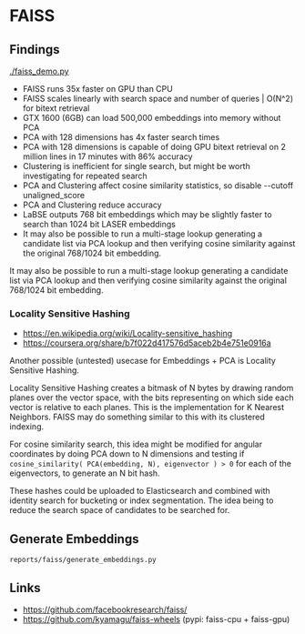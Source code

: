 # FAISS

## Findings
[./faiss_demo.py](faiss_demo.py)

- FAISS runs 35x faster on GPU than CPU
- FAISS scales linearly with search space and number of queries | O(N^2) for bitext retrieval
- GTX 1600 (6GB) can load 500,000 embeddings into memory without PCA
- PCA with 128 dimensions has 4x faster search times
- PCA with 128 dimensions is capable of doing GPU bitext retrieval on 
2 million lines in 17 minutes with 86% accuracy
- Clustering is inefficient for single search, but might be worth investigating for repeated search
- PCA and Clustering affect cosine similarity statistics, so disable --cutoff unaligned_score
- PCA and Clustering reduce accuracy
- LaBSE outputs 768 bit embeddings which may be slightly faster to search than 1024 bit LASER embeddings
- It may also be possible to run a multi-stage lookup generating a candidate list via
PCA lookup and then verifying cosine similarity against the original 768/1024 bit embedding.

It may also be possible to run a multi-stage lookup generating a candidate list via
PCA lookup and then verifying cosine similarity against the original 768/1024 bit embedding.


### Locality Sensitive Hashing
- https://en.wikipedia.org/wiki/Locality-sensitive_hashing
- https://coursera.org/share/b7f022d417576d5aceb2b4e751e0916a

Another possible (untested) usecase for Embeddings + PCA is Locality Sensitive Hashing.

Locality Sensitive Hashing creates a bitmask of N bytes by drawing random planes
over the vector space, with the bits representing on which side each vector is
relative to each planes. This is the implementation for K Nearest Neighbors.
FAISS may do something similar to this with its clustered indexing.

For cosine similarity search, this idea might be modified for angular coordinates
by doing PCA down to N dimensions and testing if
`cosine_similarity( PCA(embedding, N), eigenvector ) > 0`
for each of the eigenvectors, to generate an N bit hash.

These hashes could be uploaded to Elasticsearch and combined with identity search
for bucketing or index segmentation. The idea being to reduce the search space of
candidates to be searched for.


## Generate Embeddings
```
reports/faiss/generate_embeddings.py
```

## Links
- https://github.com/facebookresearch/faiss/
- https://github.com/kyamagu/faiss-wheels  (pypi: faiss-cpu + faiss-gpu)
